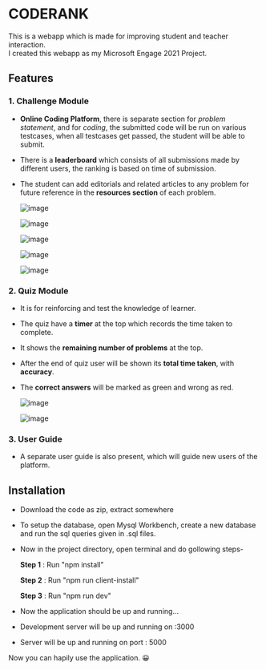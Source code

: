# CODERANK
This is a webapp which is made for improving student and teacher interaction.
</br>
I created this webapp as my Microsoft Engage 2021 Project.


## Features
### 1. Challenge Module
- **Online Coding Platform**, there is separate section for _problem statement_, and for _coding_, the submitted code will be run on various testcases, when all testcases get passed, the student will be able to submit.
- There is a **leaderboard** which consists of all submissions made by different users, the ranking is based on time of submission.
- The student can add editorials and related articles to any problem for future reference in the **resources section** of each problem.

  ![image](https://user-images.githubusercontent.com/47073403/143762871-4f1a5292-c911-46ae-b6a2-2f099d1aba82.png)
  
  ![image](https://user-images.githubusercontent.com/47073403/143762884-33c2b4c9-fa86-4b2a-aad5-84101895f452.png)
  
  ![image](https://user-images.githubusercontent.com/47073403/143762893-851465a9-b17f-4d32-909c-9b26dd71776e.png)
  
  ![image](https://user-images.githubusercontent.com/47073403/143762903-03598622-d4eb-4857-92c3-ca57d5f26cee.png)
  
  ![image](https://user-images.githubusercontent.com/47073403/143762907-082c4d60-7c58-429a-86e0-675428f63f2d.png)

### 2. Quiz Module
- It is for reinforcing and test the knowledge of learner.
- The quiz have a **timer** at the top which records the time taken to complete.
- It shows the **remaining number of problems** at the top.
- After the end of quiz user will be shown its **total time taken**, with **accuracy**.
- The **correct answers** will be marked as green and wrong as red.
  
  ![image](https://user-images.githubusercontent.com/47073403/143762932-7fbc5ec5-0268-4217-9d12-f09089ec11e7.png)
  
  ![image](https://user-images.githubusercontent.com/47073403/143762941-c027c474-02b4-405e-af85-7a206a97d908.png)
    
### 3. User Guide
- A separate user guide is also present, which will guide new users of the platform.

## Installation
- Download the code as zip, extract somewhere
- To setup the database, open Mysql Workbench, create a new database and run the sql queries given in .sql files.
- Now in the project directory, open terminal and do gollowing steps-
    
    **Step 1** : Run "npm install"
    
    **Step 2** : Run "npm run client-install"
    
    **Step 3** : Run "npm run dev"

- Now the application should be up and running...
- Development server will be up and running on :3000 
- Server will be up and running on port : 5000

Now you can hapily use the application. 😀
